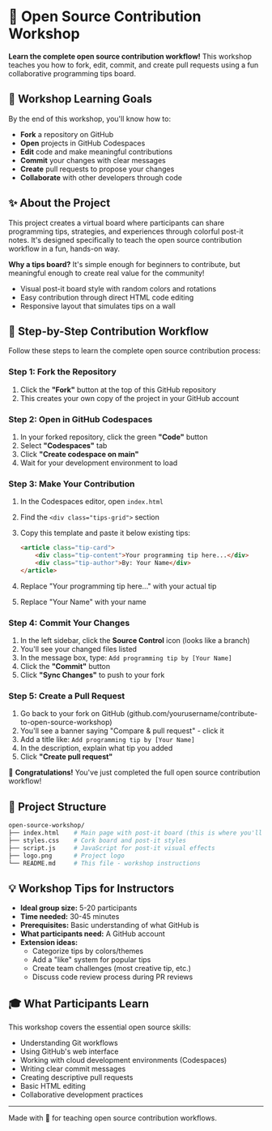 # 💜 Open Source Contribution Workshop

**Learn the complete open source contribution workflow!** This workshop teaches you how to fork, edit, commit, and create pull requests using a fun collaborative programming tips board.

## 🎯 Workshop Learning Goals

By the end of this workshop, you'll know how to:
- **Fork** a repository on GitHub
- **Open** projects in GitHub Codespaces
- **Edit** code and make meaningful contributions
- **Commit** your changes with clear messages
- **Create** pull requests to propose your changes
- **Collaborate** with other developers through code

## ✨ About the Project

This project creates a virtual board where participants can share programming tips, strategies, and experiences through colorful post-it notes. It's designed specifically to teach the open source contribution workflow in a fun, hands-on way.

**Why a tips board?** It's simple enough for beginners to contribute, but meaningful enough to create real value for the community!

- Visual post-it board style with random colors and rotations
- Easy contribution through direct HTML code editing
- Responsive layout that simulates tips on a wall

## 🚀 Step-by-Step Contribution Workflow

Follow these steps to learn the complete open source contribution process:

### Step 1: Fork the Repository
1. Click the **"Fork"** button at the top of this GitHub repository
2. This creates your own copy of the project in your GitHub account

### Step 2: Open in GitHub Codespaces
1. In your forked repository, click the green **"Code"** button
2. Select **"Codespaces"** tab
3. Click **"Create codespace on main"**
4. Wait for your development environment to load

### Step 3: Make Your Contribution
1. In the Codespaces editor, open `index.html`
2. Find the `<div class="tips-grid">` section
3. Copy this template and paste it below existing tips:

   ```html
   <article class="tip-card">
       <div class="tip-content">Your programming tip here...</div>
       <div class="tip-author">By: Your Name</div>
   </article>
   ```

4. Replace "Your programming tip here..." with your actual tip
5. Replace "Your Name" with your name

### Step 4: Commit Your Changes
1. In the left sidebar, click the **Source Control** icon (looks like a branch)
2. You'll see your changed files listed
3. In the message box, type: `Add programming tip by [Your Name]`
4. Click the **"Commit"** button
5. Click **"Sync Changes"** to push to your fork

### Step 5: Create a Pull Request
1. Go back to your fork on GitHub (github.com/yourusername/contribute-to-open-source-workshop)
2. You'll see a banner saying "Compare & pull request" - click it
3. Add a title like: `Add programming tip by [Your Name]`
4. In the description, explain what tip you added
5. Click **"Create pull request"**

🎉 **Congratulations!** You've just completed the full open source contribution workflow!

## 📁 Project Structure

```bash
open-source-workshop/
├── index.html    # Main page with post-it board (this is where you'll add your tip!)
├── styles.css    # Cork board and post-it styles
├── script.js     # JavaScript for post-it visual effects
├── logo.png      # Project logo
└── README.md     # This file - workshop instructions
```

## 💡 Workshop Tips for Instructors

- **Ideal group size:** 5-20 participants
- **Time needed:** 30-45 minutes
- **Prerequisites:** Basic understanding of what GitHub is
- **What participants need:** A GitHub account
- **Extension ideas:** 
  - Categorize tips by colors/themes
  - Add a "like" system for popular tips
  - Create team challenges (most creative tip, etc.)
  - Discuss code review process during PR reviews

## 🎓 What Participants Learn

This workshop covers the essential open source skills:
- Understanding Git workflows
- Using GitHub's web interface
- Working with cloud development environments (Codespaces)
- Writing clear commit messages
- Creating descriptive pull requests
- Basic HTML editing
- Collaborative development practices

---

Made with 💜 for teaching open source contribution workflows.
